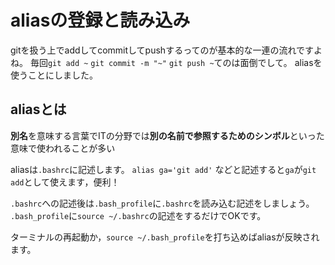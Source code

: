 # aliasの登録と読み込み
gitを扱う上でaddしてcommitしてpushするってのが基本的な一連の流れですよね。
毎回`git add ~` `git commit -m "~"` `git push ~`てのは面倒でして。
aliasを使うことにしました。

## aliasとは
**別名**を意味する言葉でITの分野では**別の名前で参照するためのシンボル**といった意味で使われることが多い

aliasは`.bashrc`に記述します。
`alias ga='git add'`
などと記述すると`ga`が`git add`として使えます，便利！

`.bashrc`への記述後は`.bash_profile`に`.bashrc`を読み込む記述をしましょう。
`.bash_profile`に`source ~/.bashrc`の記述をするだけでOKです。

ターミナルの再起動か，`source ~/.bash_profile`を打ち込めばaliasが反映されます。
